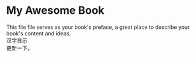 # My Awesome Book

This file file serves as your book's preface, a great place to describe your book's content and ideas.  
汉字显示  
更新一下。

